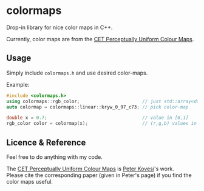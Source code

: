 # colormaps
Drop-in library for nice color maps in C++.

Currently, color maps are from the [CET Perceptually Uniform Colour Maps](http://peterkovesi.com/projects/colourmaps/).

## Usage
Simply include `colormaps.h` and use desired color-maps.

Example:
```cpp
#include <colormaps.h>
using colormaps::rgb_color;                       // just std::array<double, 3>
auto colormap = colormaps::linear::kryw_0_97_c73; // pick color-map

double x = 0.7;                                   // value in [0,1]
rgb_color color = colormap(x);                    // (r,g,b) values in [0,1]^3
```

## Licence & Reference

Feel free to do anything with my code.

The [CET Perceptually Uniform Colour Maps](http://peterkovesi.com/projects/colourmaps/) is [Peter Kovesi](http://peterkovesi.com/)'s work.  
Please cite the corresponding paper (given in Peter's page) if you find the color maps useful.

